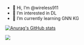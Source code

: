 - 👋 Hi, I’m @wireless911
- 👀 I’m interested in DL
- 🌱 I’m currently learning GNN KG

[![Anurag's GitHub stats](https://github-readme-stats.vercel.app/api?username=wireless911)](https://github.com/anuraghazra/github-readme-stats)

<a href="https://github.com/anuraghazra/github-readme-stats">
  <img align="center" src="https://github-readme-stats.vercel.app/api?username=wireless911&repo=github-readme-stats&layout=compact" />
</a>


<!---
wireless911/wireless911 is a ✨ special ✨ repository because its `README.md` (this file) appears on your GitHub profile.
You can click the Preview link to take a look at your changes.
--->



